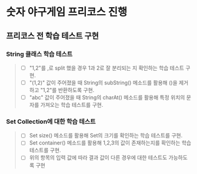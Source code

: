 # 숫자 야구게임 프리코스 진행

## 프리코스 전 학습 테스트 구현

### String 클래스 학습 테스트
> - [ ] "1,2"를 ,로 split 했을 경우 1과 2로 잘 분리되는 지 확인하는 학습 테스트 구현.
> - [ ] "(1,2)" 값이 주어졌을 때 String의 subString() 메소드를 활용해 ()을 제거하고 "1,2"를 반환하도록 구현.
> - [ ] "abc" 값이 주어졌을 때 String의 charAt() 메소드를 활용해 특정 위치의 문자를 가져오는 학습 테스트를 구현.


### Set Collection에 대한 학습 테스트
> - [ ] Set size() 메소드를 활용해 Set의 크기를 확인하는 학습 테스트를 구현.
> - [ ] Set container() 메소드를 활용해 1,2,3의 값이 존재하는지를 확인하는 학습 테스트를 구현.
> - [ ] 위의 항목의 입력 값에 따라 결과 값이 다른 경우에 대한 테스트도 가능하도록 구현





